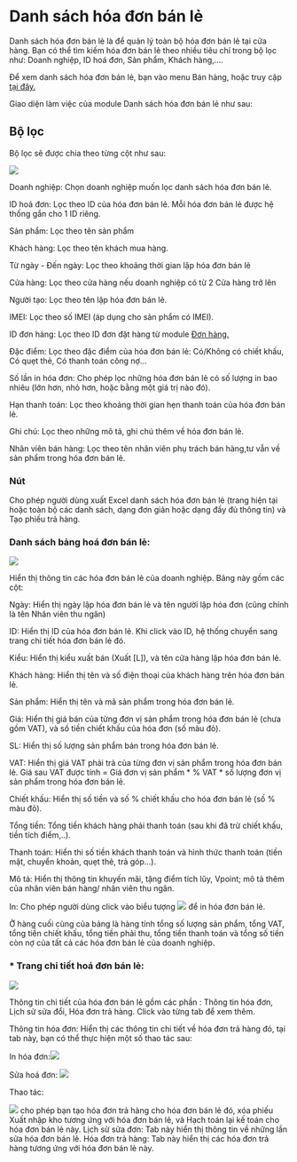 # Danh sách hóa đơn bán lẻ

Danh sách hóa đơn bán lẻ là để quản lý toàn bộ hóa đơn bán lẻ tại cửa hàng.
Bạn có thể tìm kiếm hóa đơn bán lẻ theo nhiều tiêu chí trong bộ lọc như: Doanh nghiệp, ID hoá đơn, Sản phẩm, Khách hàng,....

Để xem danh sách hóa đơn bán lẻ, bạn vào menu Bán hàng, hoặc truy cập [tại đây.](https://nhanh.vn/pos/bill/index)

Giao diện làm việc của module Danh sách hóa đơn bán lẻ như sau:

## Bộ lọc

Bộ lọc sẽ được chia theo từng cột như sau:
 
 
![](https://raw.githubusercontent.com/hieunguyenduc-nhanh/manual/master/docs/ban-hang/img/danh-sach-hoa-don-ban-le.jpg)


Doanh nghiệp: Chọn doanh nghiệp muốn lọc danh sách hóa đơn bán lẻ.

ID hoá đơn: Lọc theo ID của hóa đơn bán lẻ. Mỗi hóa đơn bán lẻ được hệ thống gắn cho 1 ID riêng.

Sản phẩm: Lọc theo tên sản phẩm

Khách hàng: Lọc theo tên khách mua hàng.

Từ ngày - Đến ngày: Lọc theo khoảng thời gian lập hóa đơn bán lẻ

Cửa hàng: Lọc theo cửa hàng nếu doanh nghiệp có từ 2 Cửa hàng trở lên

Người tạo: Lọc theo tên lập hóa đơn bán lẻ.

IMEI: Lọc theo số IMEI (áp dụng cho sản phẩm có IMEI).

ID đơn hàng: Lọc theo ID đơn đặt hàng từ module [Đơn hàng.](https://nhanh.vn/order/manage/index)

Đặc điểm: Lọc theo đặc điểm của hóa đơn bán lẻ: Có/Không có chiết khấu, Có quẹt thẻ, Có thanh toán công nợ...

Số lần in hóa đơn: Cho phép lọc những hóa đơn bán lẻ có số lượng in bao nhiêu (lớn hơn, nhỏ hơn, hoặc bằng một giá trị nào đó).

Hạn thanh toán: Lọc theo khoảng thời gian hẹn thanh toán của hóa đơn bán lẻ.

Ghi chú: Lọc theo những mô tả, ghi chú thêm về hóa đơn bán lẻ.

Nhân viên bán hàng: Lọc theo tên nhân viên phụ trách bán hàng,tư vẫn về sản phẩm trong hóa đơn bán lẻ.

### Nút ![]()

Cho phép người dùng xuất Excel danh sách hóa đơn bán lẻ (trang hiện tại hoặc toàn bộ các danh sách, dạng đơn giản hoặc dạng đầy đủ thông tin) và Tạo phiếu trả hàng.

### Danh sách bảng hoá đơn bán lẻ:


![](https://raw.githubusercontent.com/nhanhapi/manual/master/docs/ban-hang/img/danh-sach-hoa-don-ban-le.png)


Hiển thị thông tin các hóa đơn bán lẻ của doanh nghiệp. Bảng này gồm các cột:

Ngày: Hiển thị ngày lập hóa đơn bán lẻ và tên người lập hóa đơn (cũng chính là tên Nhân viên thu ngân)

ID: Hiển thị ID của hóa đơn bán lẻ. Khi click vào ID, hệ thống chuyển sang trang chi tiết hóa đơn bán lẻ đó.

Kiểu: Hiển thị kiểu xuất bán (Xuất [L]), và tên cửa hàng lập hóa đơn bán lẻ.

Khách hàng: Hiển thị tên và số điện thoại của khách hàng trên hóa đơn bán lẻ.

Sản phẩm: Hiển thị tên và mã sản phẩm trong hóa đơn bán lẻ.

Giá: Hiển thị giá bán của từng đơn vị sản phẩm trong hóa đơn bán lẻ (chưa gồm VAT), và số tiền chiết khấu của hóa đơn (số màu đỏ).

SL: Hiển thị số lượng sản phẩm bán trong hóa đơn bán lẻ.

VAT: Hiển thị giá VAT phải trả của từng đơn vị sản phẩm trong hóa đơn bán lẻ. Giá sau VAT được tính = Giá đơn vị sản phẩm * % VAT * số lượng đơn vị sản phẩm trong hóa đơn bán lẻ.

Chiết khấu: Hiển thị số tiền và số % chiết khấu cho hóa đơn bán lẻ (số % màu đỏ).

Tổng tiền: Tổng tiền khách hàng phải thanh toán (sau khi đã trừ chiết khấu, tiền tích điểm,..).

Thanh toán: Hiển thi số tiền khách thanh toán và hình thức thanh toán (tiền mặt, chuyển khoản, quẹt thẻ, trả góp...).

Mô tả: Hiển thị thông tin khuyến mãi, tặng điểm tích lũy, Vpoint; mô tả thêm của nhân viên bán hàng/ nhân viên thu ngân.

In: Cho phép người dùng click vào biểu tượng ![](https://raw.githubusercontent.com/nhanhapi/manual/master/docs/ban-hang/img/may-in.png)  để in hóa đơn bán lẻ.


Ở hàng cuối cùng của bảng là hàng tính tổng số lượng sản phẩm, tổng VAT, tổng tiền chiết khấu, tổng tiền phải thu, tổng tiền thanh toán và tổng số tiền còn nợ của tất cả các hóa đơn bán lẻ của doanh nghiệp.

### * Trang chi tiết hoá đơn bán lẻ:


![](https://raw.githubusercontent.com/nhanhapi/manual/master/docs/ban-hang/img/chi-tiet-hoa-don-ban-le.png)


Thông tin chi tiết của hóa đơn bán lẻ gồm các phần : Thông tin hóa đơn, Lịch sử sửa đổi, Hóa đơn trả hàng. Click vào từng tab để xem thêm.

Thông tin hóa đơn: Hiển thị các thông tin chi tiết về hóa đơn trả hàng đó, tại tab này, bạn có thể thực hiện một số thao tác sau:


In hóa đơn:![](https://raw.githubusercontent.com/nhanhapi/manual/master/docs/ban-hang/img/in-hd.png)


Sửa hoá đơn: ![](https://raw.githubusercontent.com/nhanhapi/manual/master/docs/ban-hang/img/sua-hd.png)


Thao tác:

![](https://raw.githubusercontent.com/nhanhapi/manual/master/docs/ban-hang/img/sua-hoa-don-ban-lee.png) cho phép bạn tạo hóa đơn trả hàng cho hóa đơn bán lẻ đó, xóa phiếu Xuất nhập kho tương ứng với hóa đơn bán lẻ, và Hạch toán lại kế toán cho hóa đơn bán lẻ này.
Lịch sử sửa đơn: Tab này hiển thị thông tin về những lần sửa hóa đơn bán lẻ.
Hóa đơn trả hàng: Tab này hiển thị các hóa đơn trả hàng tương ứng với hóa đơn bán lẻ này.
